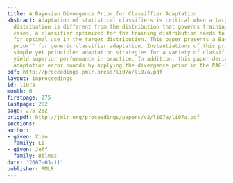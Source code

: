 ```yaml
---
title: A Bayesian Divergence Prior for Classiffier Adaptation
abstract: Adaptation of statistical classifiers is critical when a target (or testing)
  distribution is different from the distribution that governs training data. In such
  cases, a classifier optimized for the training distribution needs to be adapted
  for optimal use in the target distribution. This paper presents a Bayesian ``divergence
  prior'' for generic classifier adaptation. Instantiations of this prior lead to
  simple yet principled adaptation strategies for a variety of classifiers, which
  yield superior performance in practice. In addition, this paper derives several
  adaptation error bounds by applying the divergence prior in the PAC-Bayesian setting.
pdf: http://proceedings.pmlr.press/li07a/li07a.pdf
layout: inproceedings
id: li07a
month: 0
firstpage: 275
lastpage: 282
page: 275-282
origpdf: http://jmlr.org/proceedings/papers/v2/li07a/li07a.pdf
sections: 
author:
- given: Xiao
  family: Li
- given: Jeff
  family: Bilmes
date: '2007-03-11'
publisher: PMLR
---
```

